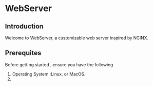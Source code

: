 # WebServer
## Introduction

Welcome to WebServer, a customizable web server inspired by NGINX.

## Prerequites
Before getting started , ensure you have the following

1. Operating System :Linux, or MacOS.
2.  